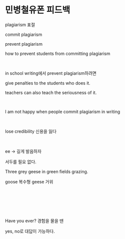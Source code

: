 # 민병철유폰 피드백

plagiarism 표절

commit plagiarism

prevent plagiarism

how to prevent students from committing plagiarism

​

in school writing에서 prevent plagiarism하려면

give penalties to the students who does it.

teachers can also teach the seriousness of it.

​

I am not happy when people commit plagiarism in writing

​

lose credibility 신용을 잃다

​

ee -> 길게 발음하자

서두를 필요 없다.

Three grey geese in green fields grazing.

goose 복수형 geese 거위

​

​

​

Have you ever? 경험을 물을 땐

yes, no로 대답이 가능하다.